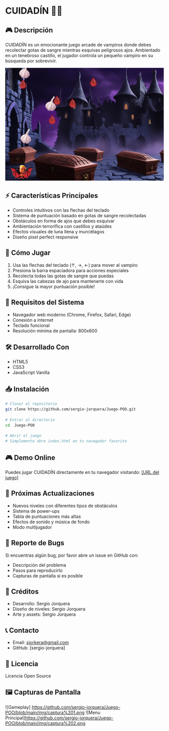 # CUIDADÍN 🧛‍♂️

## 🎮 Descripción
CUIDADÍN es un emocionante juego arcade de vampiros donde debes recolectar gotas de sangre mientras esquivas peligrosos ajos. Ambientado en un tenebroso castillo, el jugador controla un pequeño vampiro en su búsqueda por sobrevivir.


![Captura del juego](https://raw.githubusercontent.com/sergio-jorquera/Juego-POO/main/img/captura%201.png)
## ⚡ Características Principales
- Controles intuitivos con las flechas del teclado
- Sistema de puntuación basado en gotas de sangre recolectadas
- Obstáculos en forma de ajos que debes esquivar
- Ambientación terrorífica con castillos y ataúdes
- Efectos visuales de luna llena y murciélagos
- Diseño pixel perfect responsive

## 🎯 Cómo Jugar
1. Usa las flechas del teclado (↑, →, ←) para mover al vampiro
2. Presiona la barra espaciadora para acciones especiales
3. Recolecta todas las gotas de sangre que puedas
4. Esquiva las cabezas de ajo para mantenerte con vida
5. ¡Consigue la mayor puntuación posible!

## 🔧 Requisitos del Sistema
- Navegador web moderno (Chrome, Firefox, Safari, Edge)
- Conexión a internet
- Teclado funcional
- Resolución mínima de pantalla: 800x600

## 🛠️ Desarrollado Con
- HTML5
- CSS3
- JavaScript Vanilla


## 📥 Instalación
```bash
# Clonar el repositorio
git clone https://github.com/sergio-jorquera/Juego-POO.git

# Entrar al directorio
cd  Juego-POO

# Abrir el juego
# Simplemente abre index.html en tu navegador favorito
```

## 🎮 Demo Online
Puedes jugar CUIDADÍN directamente en tu navegador visitando:
[[URL del juego]](https://sergio-jorquera.github.io/Juego-POO/)

## 🚀 Próximas Actualizaciones
- Nuevos niveles con diferentes tipos de obstáculos
- Sistema de power-ups
- Tabla de puntuaciones más altas
- Efectos de sonido y música de fondo
- Modo multijugador

## 🐛 Reporte de Bugs
Si encuentras algún bug, por favor abre un issue en GitHub con:
- Descripción del problema
- Pasos para reproducirlo
- Capturas de pantalla si es posible

## 👥 Créditos
- Desarrollo: Sergio Jorquera
- Diseño de niveles: Sergio Jorquera
- Arte y assets: Sergio Jorquera

## 📞 Contacto
- Email: sjorkera@gmail.com
- GitHub: [sergio-jorquera]

## 📜 Licencia
Licencia Open Source

## 🖼️ Capturas de Pantalla
![Gameplay] https://github.com/sergio-jorquera/Juego-POO/blob/main/img/captura%201.png
![Menu Principal]https://github.com/sergio-jorquera/Juego-POO/blob/main/img/captura%202.png
